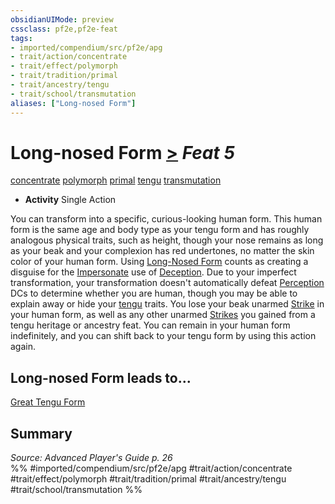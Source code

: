 ```yaml
---
obsidianUIMode: preview
cssclass: pf2e,pf2e-feat
tags:
- imported/compendium/src/pf2e/apg
- trait/action/concentrate
- trait/effect/polymorph
- trait/tradition/primal
- trait/ancestry/tengu
- trait/school/transmutation
aliases: ["Long-nosed Form"]
---
```

# Long-nosed Form  [>](chapter-9-playing-the-game.md#Actions "Single Action") *Feat 5*  
[concentrate](concentrate.md)  [polymorph](polymorph.md)  [primal](primal.md)  [tengu](tengu-b1.md)  [transmutation](transmutation.md)  

- **Activity** Single Action

You can transform into a specific, curious-looking human form. This human form is the same age and body type as your tengu form and has roughly analogous physical traits, such as height, though your nose remains as long as your beak and your complexion has red undertones, no matter the skin color of your human form. Using [Long-Nosed Form](../../../..//TTRPGShare-Pathfinder-2E-Vault/compendium/feats/long-nosed-form-apg.md) counts as creating a disguise for the [Impersonate](impersonate.md) use of [Deception](../skills.md#Deception). Due to your imperfect transformation, your transformation doesn't automatically defeat [Perception](../skills.md#Perception) DCs to determine whether you are human, though you may be able to explain away or hide your [tengu](tengu-b1.md) traits. You lose your beak unarmed [Strike](strike.md) in your human form, as well as any other unarmed [Strikes](strike.md) you gained from a tengu heritage or ancestry feat. You can remain in your human form indefinitely, and you can shift back to your tengu form by using this action again.

## Long-nosed Form leads to...

[Great Tengu Form](great-tengu-form-apg.md)

## Summary

*Source: Advanced Player's Guide p. 26*  
%% #imported/compendium/src/pf2e/apg #trait/action/concentrate #trait/effect/polymorph #trait/tradition/primal #trait/ancestry/tengu #trait/school/transmutation %%